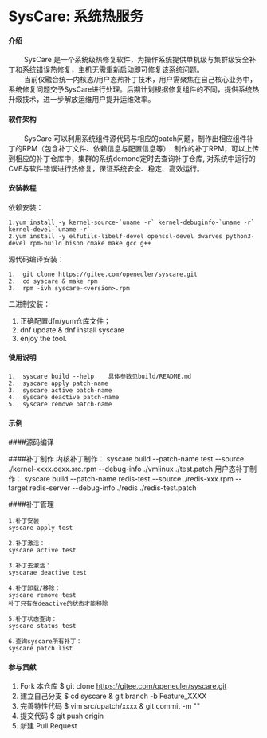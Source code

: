 # SysCare: 系统热服务

#### 介绍
&nbsp;&nbsp;&nbsp;&nbsp;&nbsp;&nbsp;&nbsp;&nbsp;SysCare 是一个系统级热修复软件，为操作系统提供单机级与集群级安全补丁和系统错误热修复，主机无需重新启动即可修复该系统问题。<br />
&nbsp;&nbsp;&nbsp;&nbsp;&nbsp;&nbsp;&nbsp;&nbsp;当前仅融合统一内核态/用户态热补丁技术，用户需聚焦在自己核心业务中，系统修复问题交予SysCare进行处理。后期计划根据修复组件的不同，提供系统热升级技术，进一步解放运维用户提升运维效率。

#### 软件架构
&nbsp;&nbsp;&nbsp;&nbsp;&nbsp;&nbsp;&nbsp;&nbsp;SysCare 可以利用系统组件源代码与相应的patch问题，制作出相应组件补丁的RPM（包含补丁文件、依赖信息与配置信息等）. 制作的补丁RPM，可以上传到相应的补丁仓库中，集群的系统demond定时去查询补丁仓库, 对系统中运行的CVE与软件错误进行热修复，保证系统安全、稳定、高效运行。


#### 安装教程
依赖安装：
```
1.yum install -y kernel-source-`uname -r` kernel-debuginfo-`uname -r` kernel-devel-`uname -r` 
2.yum install -y elfutils-libelf-devel openssl-devel dwarves python3-devel rpm-build bison cmake make gcc g++
```

源代码编译安装：
```
1.  git clone https://gitee.com/openeuler/syscare.git
2.  cd syscare & make rpm
3.  rpm -ivh syscare-<version>.rpm
```

二进制安装：
1. 正确配置dfn/yum仓库文件；
2. dnf update & dnf install syscare
3. enjoy the tool.

#### 使用说明

```
1.  syscare build --help	具体参数见build/README.md
2.  syscare apply patch-name
3.  syscare active patch-name
4.  syscare deactive patch-name
5.  syscare remove patch-name
```

#### 示例

####源码编译


####补丁制作
内核补丁制作：
	syscare build --patch-name test --source ./kernel-xxxx.oexx.src.rpm --debug-info ./vmlinux ./test.patch
用户态补丁制作：
	syscare build --patch-name redis-test --source ./redis-xxx.rpm --target redis-server --debug-info ./redis ./redis-test.patch

####补丁管理
```
1.补丁安装
syscare apply test

2.补丁激活：
syscare active test

3.补丁去激活：
syscarae deactive test

4.补丁卸载/移除：
syscare remove test
补丁只有在deactive的状态才能移除

5.补丁状态查询：
syscare status test

6.查询syscare所有补丁：
syscare patch list

```

#### 参与贡献

1.  Fork 本仓库 $ git clone https://gitee.com/openeuler/syscare.git
2.  建立自己分支 $ cd syscare & git branch -b Feature_XXXX
3.  完善特性代码 $ vim src/upatch/xxxx  & git commit -m ""
4.  提交代码 $ git push origin
5.  新建 Pull Request


